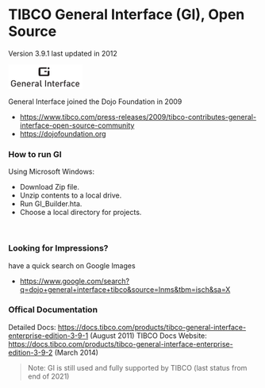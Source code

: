# TIBCO General Interface (GI), Open Source<br>
Version 3.9.1 last updated in 2012<br>

<img src="./generalinterface_logo.png">

General Interface joined the Dojo Foundation in 2009
- https://www.tibco.com/press-releases/2009/tibco-contributes-general-interface-open-source-community
- https://dojofoundation.org

### How to run GI
Using Microsoft Windows:
- Download Zip file.
- Unzip contents to a local drive.
- Run GI_Builder.hta.
- Choose a local directory for projects.
<br>

### Looking for Impressions?
have a quick search on Google Images
- https://www.google.com/search?q=dojo+general+interface+tibco&source=lnms&tbm=isch&sa=X

### Offical Documentation
Detailed Docs: https://docs.tibco.com/products/tibco-general-interface-enterprise-edition-3-9-1 (August 2011)
TIBCO Docs Website: https://docs.tibco.com/products/tibco-general-interface-enterprise-edition-3-9-2 (March 2014)

> Note: GI is still used and fully supported by TIBCO (last status from end of 2021) 
